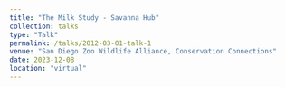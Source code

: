 ```yaml
---
title: "The Milk Study - Savanna Hub"
collection: talks
type: "Talk"
permalink: /talks/2012-03-01-talk-1
venue: "San Diego Zoo Wildlife Alliance, Conservation Connections"
date: 2023-12-08
location: "virtual"
---
```

